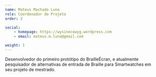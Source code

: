```yaml
---
name: Mateus Machado Luna
role: Coordenador do Projeto
order: 2

social:
    - homepage: https://wysinecowyg.wordpress.com
    - email: mateus.m.luna@gmail.com

weight: 1
---
```

Desenvolvedor do primeiro protótipo do BrailleÉcran, e atualmente pesquisador de alternativas de entrada de Braille para Smartwatches em seu projeto de mestrado.
